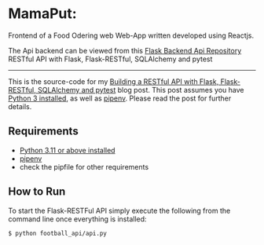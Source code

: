 # MamaPut:

 Frontend of a Food Odering web Web-App written developed using Reactjs.

 The Api backend can be viewed from this [Flask Backend Api Repository ](https://github.com/Sarerrdy/mama_put.git)
 RESTful API with Flask, Flask-RESTful, SQLAlchemy and pytest

---

This is the source-code for my [Building a RESTful API with Flask, Flask-RESTful, SQLAlchemy and pytest](https://ericbernier.com/flask-restful-api) blog post. This post assumes you have [Python 3 installed](https://realpython.com/installing-python/), as well as [pipenv](https://pipenv-fork.readthedocs.io/en/latest/install.html#installing-pipenv). Please read the post for further details.

## Requirements

- [Python 3.11 or above installed](https://realpython.com/installing-python/)
- [pipenv](https://pipenv-fork.readthedocs.io/en/latest/install.html#installing-pipenv)
- check the pipfile for other requirements

## How to Run

To start the Flask-RESTFul API simply execute the following from the command line once everything is installed:

```bash
$ python football_api/api.py
```
